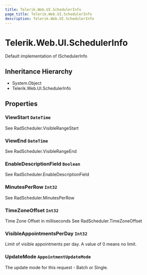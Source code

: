 ```yaml
---
title: Telerik.Web.UI.SchedulerInfo
page_title: Telerik.Web.UI.SchedulerInfo
description: Telerik.Web.UI.SchedulerInfo
---
```


# Telerik.Web.UI.SchedulerInfo

Default implementation of ISchedulerInfo

## Inheritance Hierarchy

* System.Object
* Telerik.Web.UI.SchedulerInfo

## Properties

###  ViewStart `DateTime`

See RadScheduler.VisibleRangeStart

###  ViewEnd `DateTime`

See RadScheduler.VisibleRangeEnd

###  EnableDescriptionField `Boolean`

See RadScheduler.EnableDescriptionField

###  MinutesPerRow `Int32`

See RadScheduler.MinutesPerRow

###  TimeZoneOffset `Int32`

Time Zone Offset in milliseconds
            See RadScheduler.TimeZoneOffset

###  VisibleAppointmentsPerDay `Int32`

Limit of visible appointments per day. A value of 0 means no limit.

###  UpdateMode `AppointmentUpdateMode`

The update mode for this request - Batch or Single.

